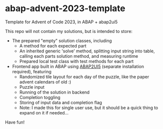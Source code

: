 # abap-advent-2023-template
Template for Advent of Code 2023, in ABAP + abap2ui5

This repo will not contain my solutions, but is intended to store:
- The prepared "empty" solution classes, including
  - A method for each expected part
  - An inherited generic 'solve' method, splitting input string into table, calling each parts solution method, and measuring runtime
  - Prepared local test class with test methods for each part
- Frontend app built in ABAP using [ABAP2UI5](https://github.com/abap2UI5/abap2UI5) (separate installation required), featuring
  - Randomized tile layout for each day of the puzzle, like the paper advent calendars of old :)
  - Puzzle input
  - Running of the solution in backend
  - Completion toggling
  - Storing of input data and completion flag
  - Note: I made this for single user use, but it should be a quick thing to expand on it if needed...


Have fun!
